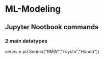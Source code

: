 # ML-Modeling
##  Jupyter Nootbook commands
###   2 main datatypes
series = pd.Series(["BMW","Toyota","Honda"])
